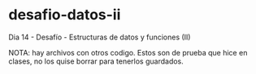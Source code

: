 # desafio-datos-ii
Dia 14 - Desafío - Estructuras de datos y funciones (II)

NOTA: hay archivos con otros codigo. Estos son de prueba que hice en clases, no los quise borrar para tenerlos guardados.
